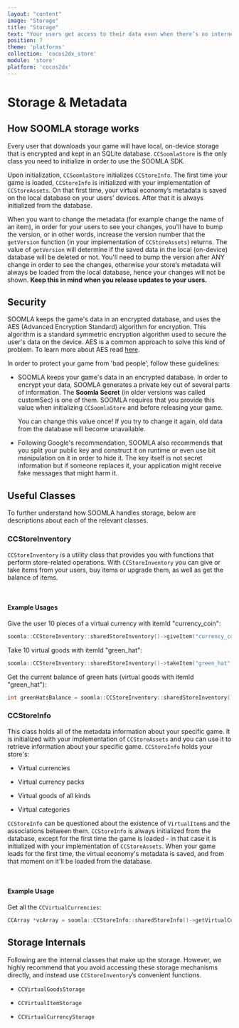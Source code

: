 ```yaml
---
layout: "content"
image: "Storage"
title: "Storage"
text: "Your users get access to their data even when there’s no internet around. Our encrypted local storage is designed just for that."
position: 7
theme: 'platforms'
collection: 'cocos2dx_store'
module: 'store'
platform: 'cocos2dx'
---
```


# Storage & Metadata

## How SOOMLA storage works

Every user that downloads your game will have local, on-device storage that is encrypted and kept in an SQLite database. `CCSoomlaStore` is the only class you need to initialize in order to use the SOOMLA SDK.

Upon initialization, `CCSoomlaStore` initializes `CCStoreInfo`. The first time your game is loaded, `CCStoreInfo` is initialized with your implementation of `CCStoreAssets`. On that first time, your virtual economy’s metadata is saved on the local database on your users’ devices. After that it is always initialized from the database.

When you want to change the metadata (for example change the name of an item), in order for your users to see your changes, you'll have to bump the version, or in other words, increase the version number that the `getVersion` function (in your implementation of `CCStoreAssets`) returns. The value of `getVersion` will determine if the saved data in the local (on-device) database will be deleted or not. You'll need to bump the version after ANY change in order to see the changes, otherwise your store’s metadata will always be loaded from the local database, hence your changes will not be shown. **Keep this in mind when you release updates to your users.**

## Security

SOOMLA keeps the game's data in an encrypted database, and uses the AES (Advanced Encryption Standard) algorithm for encryption. This algorithm is a standard symmetric encryption algorithm used to secure the user's data on the device. AES is a common approach to solve this kind of problem. To learn more about AES read [here](http://en.wikipedia.org/wiki/Advanced_Encryption_Standard).

In order to protect your game from 'bad people', follow these guidelines:

- SOOMLA keeps your game's data in an encrypted database. In order to encrypt your data, SOOMLA generates a private key out of several parts of information. The **Soomla Secret** (in older versions was called customSec) is one of them. SOOMLA requires that you provide this value when initializing `CCSoomlaStore` and before releasing your game.

  <div class="warning-box">You can change this value once! If you try to change it again, old data from the database will become unavailable.</div>

- Following Google's recommendation, SOOMLA also recommends that you split your public key and construct it on runtime or even use bit manipulation on it in order to hide it. The key itself is not secret information but if someone replaces it, your application might receive fake messages that might harm it.

## Useful Classes
To further understand how SOOMLA handles storage, below are descriptions about each of the relevant classes.

### CCStoreInventory

`CCStoreInventory` is a utility class that provides you with functions that perform store-related operations. With `CCStoreInventory` you can give or take items from your users, buy items or upgrade them, as well as get the balance of items.

<br>

#### **Example Usages**

Give the user 10 pieces of a virtual currency with itemId "currency_coin":

``` cpp
soomla::CCStoreInventory::sharedStoreInventory()->giveItem("currency_coin", 10);
```

Take 10 virtual goods with itemId "green_hat":

``` cpp
soomla::CCStoreInventory::sharedStoreInventory()->takeItem("green_hat", 10);
```

Get the current balance of green hats (virtual goods with itemId "green_hat"):

``` cpp
int greenHatsBalance = soomla::CCStoreInventory::sharedStoreInventory()->getItemBalance("green_hat");
```

### CCStoreInfo

This class holds all of the metadata information about your specific game. It is initialized with your implementation of `CCStoreAssets` and you can use it to retrieve information about your specific game. `CCStoreInfo` holds your store's:

- Virtual currencies

- Virtual currency packs

- Virtual goods of all kinds

- Virtual categories

`CCStoreInfo` can be questioned about the existence of `VirtualItem`s and the associations between them.
`CCStoreInfo` is always initialized from the database, except for the first time the game is loaded - in that case it is initialized with your implementation of `CCStoreAssets`. When your game loads for the first time, the virtual economy's metadata is saved, and from that moment on it'll be loaded from the database.

<br>

#### **Example Usage**

Get all the `CCVirtualCurrencies`:

``` cpp
CCArray *vcArray = soomla::CCStoreInfo::sharedStoreInfo()->getVirtualCurrencies();
```

## Storage Internals

Following are the internal classes that make up the storage. However, we highly recommend that you avoid accessing these storage mechanisms directly, and instead use `CCStoreInventory`’s convenient functions.

- `CCVirtualGoodsStorage`

- `CCVirtualItemStorage`

- `CCVirtualCurrencyStorage`
